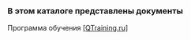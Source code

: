 ### В этом каталоге представлены документы
Программа обучения [[QTraining.ru]](https://github.com/dbudakov/network/blob/master/MTCNE/documents/course_program/MTCNA_program.pdf)  
